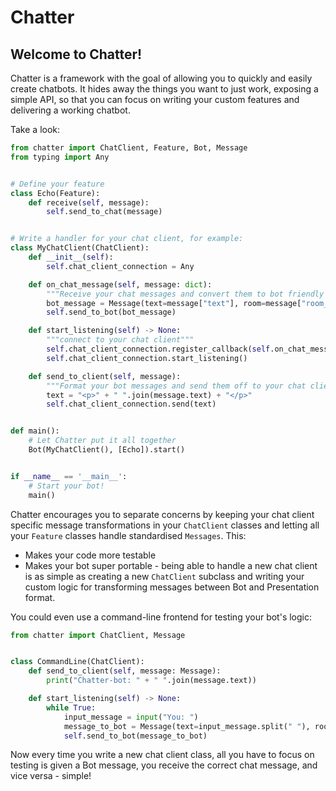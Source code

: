 # Chatter

## Welcome to Chatter!

Chatter is a framework with the goal of allowing you to quickly and easily create chatbots. It hides
away the things you want to just work, exposing a simple API, so that you can focus on writing your
custom features and delivering a working chatbot.

Take a look:

```python
from chatter import ChatClient, Feature, Bot, Message
from typing import Any


# Define your feature
class Echo(Feature):
    def receive(self, message):
        self.send_to_chat(message)


# Write a handler for your chat client, for example:
class MyChatClient(ChatClient):
    def __init__(self):
        self.chat_client_connection = Any

    def on_chat_message(self, message: dict):
        """Receive your chat messages and convert them to bot friendly messages"""
        bot_message = Message(text=message["text"], room=message["room_id"])
        self.send_to_bot(bot_message)

    def start_listening(self) -> None:
        """connect to your chat client"""
        self.chat_client_connection.register_callback(self.on_chat_message)
        self.chat_client_connection.start_listening()

    def send_to_client(self, message):
        """Format your bot messages and send them off to your chat client"""
        text = "<p>" + " ".join(message.text) + "</p>"
        self.chat_client_connection.send(text)


def main():
    # Let Chatter put it all together
    Bot(MyChatClient(), [Echo]).start()


if __name__ == '__main__':
    # Start your bot!
    main()
```

Chatter encourages you to separate concerns by keeping your chat client specific message
transformations in your `ChatClient` classes and letting all your `Feature` classes handle
standardised
`Messages`. This:

* Makes your code more testable
* Makes your bot super portable - being able to handle a new chat client is as simple as creating a
  new `ChatClient` subclass and writing your custom logic for transforming messages between Bot and
  Presentation format.

You could even use a command-line frontend for testing your bot's logic:

```python
from chatter import ChatClient, Message


class CommandLine(ChatClient):
    def send_to_client(self, message: Message):
        print("Chatter-bot: " + " ".join(message.text))

    def start_listening(self) -> None:
        while True:
            input_message = input("You: ")
            message_to_bot = Message(text=input_message.split(" "), room="")
            self.send_to_bot(message_to_bot)
```

Now every time you write a new chat client class, all you have to focus on testing is given a Bot
message, you receive the correct chat message, and vice versa - simple!
